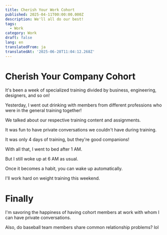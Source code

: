 ```yaml
---
title: Cherish Your Work Cohort
published: 2025-04-11T00:00:00.000Z
description: We'll all do our best!
tags:
  - Work
category: Work
draft: false
lang: en
translatedFrom: ja
translatedAt: '2025-06-28T11:04:12.268Z'
---
```

# Cherish Your Company Cohort

It's been a week of specialized training divided by business, engineering, designers, and so on!

Yesterday, I went out drinking with members from different professions who were in the general training together!

We talked about our respective training content and assignments.

It was fun to have private conversations we couldn't have during training.

It was only 4 days of training, but they're good companions!

With all that, I went to bed after 1 AM.

But I still woke up at 6 AM as usual.

Once it becomes a habit, you can wake up automatically.

I'll work hard on weight training this weekend.

# Finally

I'm savoring the happiness of having cohort members at work with whom I can have private conversations.

Also, do baseball team members share common relationship problems? lol
